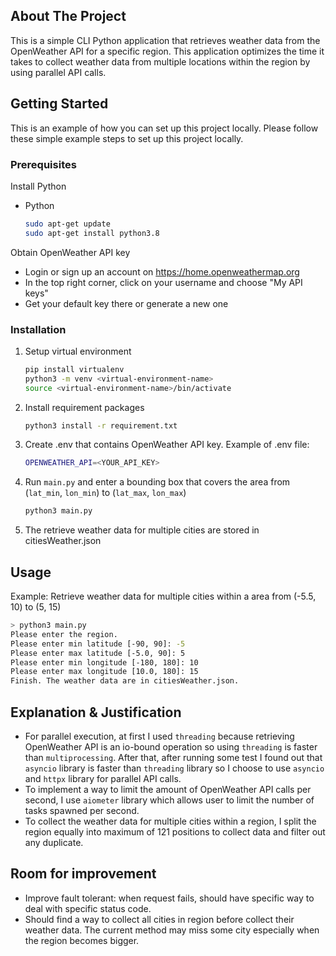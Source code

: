 <!-- GETTING STARTED -->
## About The Project
This is a simple CLI Python application that retrieves weather data from the OpenWeather API for a specific region. This application optimizes the time it takes to collect weather data from multiple locations within the region by using parallel API calls.
## Getting Started

This is an example of how you can set up this project locally.
Please follow these simple example steps to set up this project locally.

### Prerequisites

Install Python
* Python
    ```sh
    sudo apt-get update
    sudo apt-get install python3.8
Obtain OpenWeather API key
* Login or sign up an account on https://home.openweathermap.org
* In the top right corner, click on your username and choose "My API keys"
* Get your default key there or generate a new one

### Installation
1. Setup virtual environment
    ```sh
    pip install virtualenv
    python3 -m venv <virtual-environment-name>
    source <virtual-environment-name>/bin/activate
    ```
2. Install requirement packages
    ```sh
    python3 install -r requirement.txt
    ```
3. Create .env that contains OpenWeather API key. Example of .env file:
    ```sh
    OPENWEATHER_API=<YOUR_API_KEY>
    ```
4. Run `main.py` and enter a bounding box that covers the area from (`lat_min`, `lon_min`) to (`lat_max`, `lon_max`)
    ```sh
    python3 main.py
    ```

5. The retrieve weather data for multiple cities are stored in citiesWeather.json
## Usage
Example: Retrieve weather data for multiple cities within a area from (-5.5, 10) to (5, 15)
```sh
> python3 main.py
Please enter the region.
Please enter min latitude [-90, 90]: -5
Please enter max latitude [-5.0, 90]: 5
Please enter min longitude [-180, 180]: 10
Please enter max longitude [10.0, 180]: 15
Finish. The weather data are in citiesWeather.json.
```
## Explanation & Justification
- For parallel execution, at first I used `threading` because retrieving OpenWeather API is an io-bound operation so using `threading` is faster than `multiprocessing`. After that, after running some test I found out that `asyncio` library is faster than `threading` library so I choose to use `asyncio` and `httpx` library for parallel API calls.
- To implement a way to limit the amount of OpenWeather API calls per second, I use `aiometer` library which allows user to limit the number of tasks spawned per second.
- To collect the weather data for multiple cities within a region, I split the region equally into maximum of 121 positions to collect data and filter out any duplicate.
## Room for improvement
- Improve fault tolerant: when request fails, should have specific way to deal with specific status code.
- Should find a way to collect all cities in region before collect their weather data. The current method may miss some city especially when the region becomes bigger.

